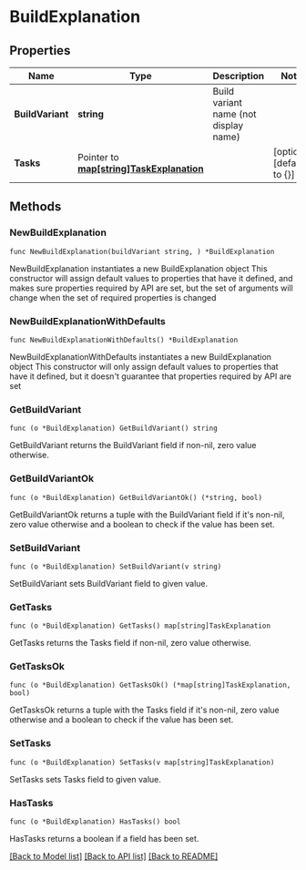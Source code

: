 # BuildExplanation

## Properties

Name | Type | Description | Notes
------------ | ------------- | ------------- | -------------
**BuildVariant** | **string** | Build variant name (not display name) | 
**Tasks** | Pointer to [**map[string]TaskExplanation**](TaskExplanation.md) |  | [optional] [default to {}]

## Methods

### NewBuildExplanation

`func NewBuildExplanation(buildVariant string, ) *BuildExplanation`

NewBuildExplanation instantiates a new BuildExplanation object
This constructor will assign default values to properties that have it defined,
and makes sure properties required by API are set, but the set of arguments
will change when the set of required properties is changed

### NewBuildExplanationWithDefaults

`func NewBuildExplanationWithDefaults() *BuildExplanation`

NewBuildExplanationWithDefaults instantiates a new BuildExplanation object
This constructor will only assign default values to properties that have it defined,
but it doesn't guarantee that properties required by API are set

### GetBuildVariant

`func (o *BuildExplanation) GetBuildVariant() string`

GetBuildVariant returns the BuildVariant field if non-nil, zero value otherwise.

### GetBuildVariantOk

`func (o *BuildExplanation) GetBuildVariantOk() (*string, bool)`

GetBuildVariantOk returns a tuple with the BuildVariant field if it's non-nil, zero value otherwise
and a boolean to check if the value has been set.

### SetBuildVariant

`func (o *BuildExplanation) SetBuildVariant(v string)`

SetBuildVariant sets BuildVariant field to given value.


### GetTasks

`func (o *BuildExplanation) GetTasks() map[string]TaskExplanation`

GetTasks returns the Tasks field if non-nil, zero value otherwise.

### GetTasksOk

`func (o *BuildExplanation) GetTasksOk() (*map[string]TaskExplanation, bool)`

GetTasksOk returns a tuple with the Tasks field if it's non-nil, zero value otherwise
and a boolean to check if the value has been set.

### SetTasks

`func (o *BuildExplanation) SetTasks(v map[string]TaskExplanation)`

SetTasks sets Tasks field to given value.

### HasTasks

`func (o *BuildExplanation) HasTasks() bool`

HasTasks returns a boolean if a field has been set.


[[Back to Model list]](../README.md#documentation-for-models) [[Back to API list]](../README.md#documentation-for-api-endpoints) [[Back to README]](../README.md)


